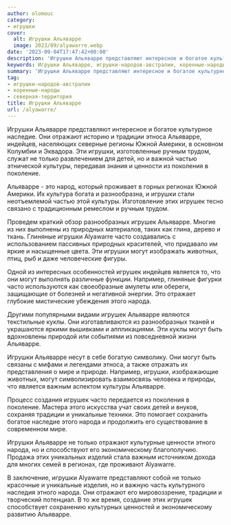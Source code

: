 ```yaml
---
author: olomouc
category:
- игрушки
cover:
  alt: Игрушки Альяварре
  image: 2023/09/alyawarre.webp
date: '2023-09-04T17:47:42+00:00'
description: 'Игрушки Альяварре представляют интересное и богатое культурное наследие. Они отражают историю и традиции этноса Альяварре, индейцев, населяющих северные...'
keywords: Игрушки Альяварре, игрушки-народов-австралии, коренные-народы, северная-территория, альяварре, игрушки, игрушек, могут, народа, отражают, традиции, только, культуры, это, этих, alyawarre, часто, представляют, богатое
summary: 'Игрушки Альяварре представляют интересное и богатое культурное наследие. Они отражают историю и традиции этноса Альяварре, индейцев, населяющих северные...'
tag:
- игрушки-народов-австралии
- коренные-народы
- северная-территория
title: Игрушки Альяварре
url: /alyawarre/
---
```


Игрушки Альяварре представляют интересное и богатое культурное наследие. Они отражают историю и традиции этноса Альяварре, индейцев, населяющих северные регионы Южной Америки, в основном Колумбии и Эквадора. Эти игрушки, изготовленные ручным трудом, служат не только развлечением для детей, но и важной частью этнической культуры, передавая знания и ценности из поколения в поколение.

Альяварре \- это народ, который проживает в горных регионах Южной Америки. Их культура богата и разнообразна, и игрушки стали неотъемлемой частью этой культуры. Изготовление этих игрушек тесно связано с традиционным ремеслом и ручным трудом.

Проведем краткий обзор разнообразных игрушек Альяварре. Многие из них выполнены из природных материалов, таких как глина, дерево и ткань. Глиняные игрушки Alyawarre часто создавались с использованием пассивных природных красителей, что придавало им яркие и насыщенные цвета. Эти игрушки могут изображать животных, птиц, рыб и даже человеческие фигуры.

Одной из интересных особенностей игрушек индейцев является то, что они могут выполнять различные функции. Например, глиняные фигурки часто используются как своеобразные амулеты или обереги, защищающие от болезней и негативной энергии. Это отражает глубокие мистические убеждения этого народа.

Другими популярными видами игрушек Альяварре являются текстильные куклы. Они изготавливаются из разнообразных тканей и украшаются яркими вышивками и аппликациями. Эти куклы могут быть вдохновлены природой или событиями из повседневной жизни Альяварре.

Игрушки Альяварре несут в себе богатую символику. Они могут быть связаны с мифами и легендами этноса, а также отражать их представления о мире и природе. Например, игрушки, изображающие животных, могут символизировать взаимосвязь человека и природы, что является важным аспектом культуры Альяварре.

Процесс создания игрушек часто передается из поколения в поколение. Мастера этого искусства учат своих детей и внуков, сохраняя традиции и уникальные техники. Это помогает сохранить богатое наследие этого народа и продолжить его существование в современном мире.

Игрушки Альяварре не только отражают культурные ценности этного народа, но и способствуют его экономическому благополучию. Продажа этих уникальных изделий стала важным источником дохода для многих семей в регионах, где проживают Alyawarre.

В заключение, игрушки Alyawarre представляют собой не только красочные и уникальные изделия, но и важную часть культурного наследия этного народа. Они отражают его мировоззрение, традиции и творческий потенциал. В то же время, создание этих игрушек способствует сохранению культурных ценностей и экономическому развитию Альяварре.